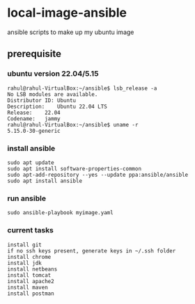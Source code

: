# local-image-ansible
ansible scripts to make up my ubuntu image

## prerequisite 
### ubuntu version 22.04/5.15
    rahul@rahul-VirtualBox:~/ansible$ lsb_release -a
    No LSB modules are available.
    Distributor ID:	Ubuntu
    Description:	Ubuntu 22.04 LTS
    Release:	22.04
    Codename:	jammy
    rahul@rahul-VirtualBox:~/ansible$ uname -r
    5.15.0-30-generic
      
### install ansible
    sudo apt update
    sudo apt install software-properties-common
    sudo apt-add-repository --yes --update ppa:ansible/ansible
    sudo apt install ansible

### run ansible 
    sudo ansible-playbook myimage.yaml 

### current tasks 
    install git 
    if no ssh keys present, generate keys in ~/.ssh folder
    install chrome
    install jdk
    install netbeans
    install tomcat
    install apache2
    install maven
    install postman
